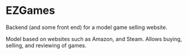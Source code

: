 # EZGames
Backend (and some front end) for a model game selling website.

Model based on websites such as Amazon, and Steam. Allows buying, selling, and reviewing of games.
